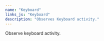 ```yaml
---
name: "Keyboard"
links_js: "Keyboard"
description: "Observes Keyboard activity."
---
```

Observe keyboard activity.

